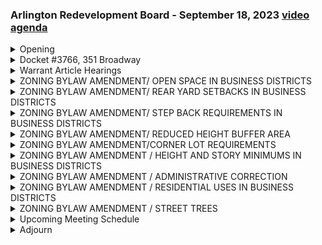 ### Arlington Redevelopment Board - September 18, 2023  [video](https://www.youtube.com/watch?v=-bu_CAOtLso) [agenda](https://arlington.novusagenda.com/agendapublic/MeetingView.aspx?MeetingID=1927&MinutesMeetingID=-1&doctype=Agenda)

<details><summary>Opening</summary> 
<details><summary>	 Rachel Zsembery - 157</summary>

> Good evening. Welcome to the Town of Redevelopment Board meeting. I'd like to call this meeting to order. This is the September 18th, 2023 meeting. My name is Rachel Zemberi. I am the Chair of the Redevelopment Board. If I could have the other members of the Board please introduce themselves. Steve Rubbelock. Eugene Benson. Ken Lowe. And we also have the Director of Planning and Community Development, Claire Ricker, with us this evening. I will try and project. I know that we don't have mics that pick up our voice, so I would encourage anyone who is having difficulty hearing to please move to the front of the room. We do have some HVAC that's a little bit loud in this room today. Is your microphone even on? It is on to pick up for the ACMI, but it is not a microphone that projects in this room. We don't have that capability in this room.
</details></details>
<details><summary>Docket #3766, 351 Broadway</summary> 
<details><summary>	 Rachel Zsembery - 223</summary>

> So at this time we'd like to move to the public hearing for docket number 3766351 Broadway. We are reopening this docket number. This was originally moved to this evening from when it was originally scheduled, and I believe that we have the applicant with us this evening. So I'd like to first provide the applicant with up to 10 minutes for an introductory presentation. Then I will turn it over to Claire Ricker, who will provide an overview on behalf of the Department of Planning and Community Development. Members of the Board will then have an opportunity to ask the applicant questions. We'll then move to public comment, where any member of the public who is interested in providing comment this evening will have an opportunity. And then we'll move back to the Board for deliberation and a decision as to whether or not we'll be able to take a vote this evening. So with that, I'd like to invite the applicant to please join us here in the front of the room, and we will – Claire, if you wouldn't mind turning your microphone around. Maybe Ken and I can share our mic. Great. Thank you so much, Sean. Great. So if you could please introduce yourself. I wasn't expecting to talk so – Just a brief overview would be great.
</details>
<details><summary>	 Sean - 245</summary>

> Thank you. I'm with a company called SRP Sun Corporation. I've owned it for 37 years. And Thai Moon is a lovely Thai restaurant that already has been around. They had a fire, and they moved, and COVID happened. I mean, they went out, and COVID happened, and they're back in the space that there was a pasta place. I think it was Twist. Okay. And owned by ACS Development, Patricia Cimboli. They currently have a temporary sign which looks very similar to this, but does not light. I believe the reason that we're here is because the lighting – I understand this type of lighting requires a special permit just in its nature of being channel letters. Is that what's happening? The owner tells me that it's not necessary, but I don't know. The external lighting? These are internally illuminated. Correct. Yes. They're halo-lit. And so it requires a special permit. Okay. So these letters, proposed channel letters, are what we call reverse-channel letters, meaning the letters are opaque. They're fabricated from aluminum. There's lights inside, and it's secondary lighting that's shining against the wall, creating halo. Great. Right. We propose to create that background, which is about 10 feet long by two feet high, that will attach to the existing structure, and that's it. No power. You will see – I mean, you won't see power. You won't see any hardware or fasteners, and it should be pretty seamless and attractive, I think.
</details>
<details><summary>	 Rachel Zsembery - 23</summary>

> Great. Thank you very much. So I'd like to turn it over to Claire Ricker for any comments on behalf of the department.
</details>
<details><summary>	 Claire Ricker - 78</summary>

> Sure. Thank you. So this is an application, obviously, for sign at Thai Moon. The height, they are seeking relief to exceed the maximum width for signage in this area, and they are – and this is an internally illuminated sign, so it's under the jurisdiction of the ARB. They may also need relief on the 60 percent rule related to storefront signage. The width. Excuse me, the width. That's correct, as well as on the awning. Thanks.
</details>
<details><summary>	 Rachel Zsembery - 29</summary>

> Great. Thank you very much. So at this point, I'd like to turn it over to members of the board for any questions or preliminary comments, starting with Ken.
</details>
<details><summary>	 Kin Lau - 138</summary>

> Sure. When I look at the streetscape there, there's plenty of signs that's already internally lit there, too. I think Cafe Nero and Brickstone Pizza and a few others on either side of them, so I don't see an issue with this being internally lit. And I think the design of this fits in quite well with the rest of the neighbors there. So as far as the awning and internally lit, I have no issues. I'm going to leave it up to the rest of the board to talk about the size. If it's a little smaller, I'm not opposed to that or opposed to just leaving it as is. I think I'm on the fence on that one there. Great. So I'll let the rest of the board see what they say. Great. Thank you, Ken.
</details>
<details><summary>	 Eugene Benson - 16</summary>

> Gene?  I don't quite understand how this is going to be lit. Can you explain?
</details>
<details><summary>	 Sean - 220</summary>

> Oh, sure. Actually, if you don't mind, can I ask you to switch pages?  Okay, if you go to the section, that's the one right there. So I'll stand up and show you. Perfect. Thank you. So this is an existing structure. This is a section of the existing structure. These are rails that are there now. Actually, if you want to go back to the picture above. Actually, the next one, the other direction. Sorry. You can see right here at the glasses place. You were there. Can you see those rails? Right. So those are there now behind this side. So we can go back to the section. Sorry. So these are the rails, right? And we're going to fabricate this as a backer, right? That's the background for the sign. It will be one color. And then this here is a section of a letter. The letter is all aluminum, fabricated, right?  Opaque. But the back of it is clear. Inside the letter is LED lights. The lights shine. And as you can see, the letters are spaced off the sign by an inch or an inch and a quarter, inch and a half spacers. And effectively pushing the light against the backer, which makes a halo effect. You've seen it, I'm sure. They're everywhere.
</details>
<details><summary>	 Eugene Benson - 19</summary>

> So if this were there and I were to walk up to it, could I actually see the light?
</details>
<details><summary>	 Sean - 26</summary>

> Oh, no. Lights are inside the letters. You can't see the light source. Nope. Secondary lighting. So just bouncing off the back door. That's right. 100%.
</details>
<details><summary>	 Rachel Zsembery - 12</summary>

> Okay. That's the only question I have. Great. Thank you, Gene. Steve?
</details>
<details><summary>	 Stephen Revilak - 86</summary>

> I just have one question regarding these, and this is really regarding the relief for the width. The third, for the standard, the wall placement standard for a wall sign. Each side has to have 12 inches or 20%, whichever is less. So this is a 13 foot wide storefront. So the maximum allowed width, as I read it, would be 11 feet. They're proposing 11 feet, seven inches. So it looks like we're seven inches too over. 132 inches versus 139. I believe that's correct.
</details>
<details><summary>	 Sean - 27</summary>

> Okay. I don't think it's 139. Can you go to the dimensions? I thought it was 120. Am I reading something wrong? Oh, 139. Just the letters.
</details>
<details><summary>	 Stephen Revilak - 88</summary>

> That's the only thing I wanted to clarify. I mean, I think I would say that the other signs on the block are consistent with it. They're all basically the same size as the storefront, and that what you're talking about, the six inches on either side of the foot are 12 inches on either side. I don't think anyone's doing that very much. But they all may be existing on conforming, but again, the plan of the board is to bring things into compliance when we do.
</details>
<details><summary>	 Rachel Zsembery - 53</summary>

> Okay. Steve, did you have any other questions?  Nothing further. Okay. The question that I have is regarding the, if you go to the, Claire, if you scroll down to the photo, the existing photo there, right there, there are gooseneck lights above the sign currently. You're planning on taking those out?
</details>
<details><summary>	 Claire Ricker - 30</summary>

> I think the owner is planning on taking those out. It would not be in my scope if their electrician would do it, but I think the answer is yes.
</details>
<details><summary>	 Rachel Zsembery - 172</summary>

> Okay. I think that would be part of our, at least for me, part of the contingent approval is to not have two sources of light, but to remove the conduit, patch and repair, and et cetera. Okay. That was my question. Please. Oh, that was your question? Sorry. That's great. Great. Any other questions for the applicant before we move to public comment? All right. At this time, any member of the public who has any comment, would like to make any comment on this application, please raise your hand. Great. So we will start with this gentleman right here. I will let everyone know that you will have up to three minutes to address the board. Please introduce yourself by your first, last name and address. So if you wouldn't mind, just, yes, moving to the chair right behind that. And we will ask anyone who's addressing the board this evening to join us in this chair right up here so that the microphone can pick you up. Thank you.
</details>
<details><summary>	 Michael Ruderman - 194</summary>

> Good evening, members of the board. I'm Michael Ruderman. I live at 9 Alton Street, which is right around the corner from this location. We're probably the nearest or the second nearest residential of Butters. I like the design. I like the fact that it's going to be internally lit. I don't see that there's any possibility of a broad light spillage over the plaza. Nothing that's going to leak back around the corner. So I'm in favor of it. I was going to ask the same point that I believe the chair brought up about cleaning up the cornice by removing the non-functioning light heads there and restoring a clean and finished look above it. We're very happy that Time Moon has found a new location and will take over the space of the late lamented twirl. It's great to see the storefront going to use. I just had one question. I was wondering if anything else in the original special permit is available for questioning. I had a question about traffic patterns in and out. Is that any part of the hearing tonight? It's been something in the neighborhood on our minds.
</details>
<details><summary>	 Rachel Zsembery - 32</summary>

> As of now, the board is only taking up the issue of the sign as part of this hearing right now. Thank you. That's all. Thank you. Yes. Thank you, Madam Chairwoman.
</details>
<details><summary>	 Carl Wagner - 174</summary>

> My name is Carl Wagner. I live on Edge Hill Road. I'm a town meeting member from Precinct 15. I think this is great to see Time Moon coming back. I'm only sorry. I don't know if ACMI can pan around to the paltry showing of people on this particularly wet night who are here who could offer their support. I really have to say the ARB deserves to give Arlington hybrid meetings. There is another issue coming tonight. If you have any comment on this particular application, you are more than welcome. I'm glad to see the word tie and moon with the nice crescent moon there. I think Arlington deserves to be able to comment to you and see what you're doing on this wonderful proposal and on the future things that you're going to address this evening. Many other ARB type boards have already gone to hybrid. I'm out of scope. Thank you very much. I hope people will insist that this ARB go to hybrid meetings. Thank you very much.
</details>
<details><summary>	 Rachel Zsembery - 38</summary>

> Are there any other comments this evening? Thank you very much. So at that point, we'll close public comment on this hearing and we'll bring it back to the board for discussion and I will start with Gene.
</details>
<details><summary>	 Eugene Benson - 109</summary>

> I'm in favor of this. I think it meets the criteria to allow us to do a larger sign because of the architecture of the building and the location of the building relative to the street. I think if the sign was smaller, the letters would disappear. So I'm in favor of that. I think it meets the standard. The standard for the light, which is why I asked the question, is you're allowed to have internally illuminated signs unless there's a directly exposed light source and there's none here. So I'm in favor of this. I agree with the chair about removing the goose neck lamps above it.
</details>
<details><summary>	 Stephen Revilak - 300</summary>

> Great. Thank you. Steve? I am also in favor of this. I mean, in terms of the relief sought, it's a small number of inches. There is also a little bit of relief for the width of the awning sign, but they're taking up half the area that they could. So I think that's a fair trade. So I actually do want to clarify for the board what the relief sought is because it's bigger, I think, than we discussed. So what they're seeking for the sign width for the awning, they are allowed on the awning for that to be 60 percent of the width of the awning as the maximum length of the sign. And the same, so the 12 inches or, sorry, let me just go back down to the other section here. With regard to the building sign itself, the 12 inches or 20 percent is actually the vertical dimension. There is the same on the side, but it also indicates that the max is 60 inches or 60 percent of the building width. Again, the way that this is written, I think that the 12 inches we could get to, and we could find that that is appropriate. You see that one, Gene, that sign? Yes. Excellent. Yep. So it's actually a little bit more for the awning that they're looking for in terms of relief than on the sign itself. If we take the 12 inches, it's, I think, just a few inches over as it's shown right now, the building sign. With the awning, they're allowed, my point was that they're allowed one square foot of sign per linear foot of awning, so 13 square feet-ish. And this one, it looks like it's not quite five square feet. So it's a lot less.
</details>
<details><summary>	 Kin Lau - 58</summary>

> Ken? I'm fine with it. I'm willing to make a motion. Okay. So we would, let me craft a motion here. Is there a motion to approve docket number 3766 for 351 Broadway with the caveat that the applicant remove the exterior, existing exterior lights and associated conduit, and patch and repair the facade after those are removed?
</details>
<details><summary>	 Rachel Zsembery - 76</summary>

> So motion as amended. Is there a second? I second that. And we should just make a finding that the sign, that we're doing this under section C1, for a special sign permit. Great. Thank you. Seeing a second, we will take a roll call vote starting with Steve. Yes. Gene. Yes. Ken. Yes. And I'm a yes as well. Congratulations. Looking forward to seeing time and return to Burlington. Thank you. Thank you. All right.
</details></details>
<details><summary>Warrant Article Hearings</summary> 
<details><summary>	 Rachel Zsembery - 476</summary>

> So at this time, I'd like to move to our second agenda item, which is the public hearing for the Warren articles for fall 2023 special town meeting. Before we begin, I will run through the procedures for this evening. So this is the second of three nights of hearing for a total of 10 Warren articles. Consistent with the past, the ARB will be hearing from the public wishing to speak on these articles as scheduled and only on the articles that are scheduled this evening. So those are the nine that are currently on the agenda. The board will pose any questions to the applicants, but we'll reserve deliberation and voting on recommended action on each article until the last night of hearings, which is October 2nd. As I mentioned before, the subject matter of the hearing is as posted in the agenda. We will be hearing comment on the nine articles listed tonight. We will not take comment on articles that are not posted on this evening's agenda. Anyone wishing to address the redevelopment board on the subject matter of the agenda shall signify that you wish to speak by raising your hand when I announce public comment period is open for each of those articles. After being recognized to speak, you will preface your comments by giving your first last name and your Arlington street address. Anyone addressing the board shall limit your comments or your remarks to two minutes. We will most likely, excuse me, this evening, we most likely will be able to get to all of the speakers. But again, I will keep close track of the time. We will close public comments after each one of the articles has been completed. We welcome anyone who has additional items that they would like to share with the board to please submit comments in writing. We will accept comments, obviously through town meeting, and they are particularly useful as we approach our October 2nd deliberation and voting date. Uh, attendees of public comment shall not applaud or otherwise express approval or disapproval of any statements made. or any action taking place during the hearing this evening. Shall also refrain from interrupting speakers and everyone should conduct themselves in a civil and courteous manner. If an individual repeatedly fails to adhere to this requirement, they will be asked to remove themselves from the public hearing. Speakers should address all questions through myself as the chair. They should not attempt to engage in debate or dialogue with members or other hearing participants. As typical, I will take questions from applicants and save them all until the end of the hearing. And then I will address them at the end. If we determine that there is a clarification required, we'll call on the appropriate person to provide a clarification during the public hearing.
</details></details>
<details><summary>ZONING BYLAW AMENDMENT/ OPEN SPACE IN BUSINESS DISTRICTS</summary> 
<details><summary>	 Rachel Zsembery - 93</summary>

> At this time, let's go ahead and move into our second agenda item now, which is the warrant articles for fall 2023 special town meeting. So we will start with article B. And what I'd like to do this evening is have Gene present each of the articles. He was kind enough to draft together with Claire, the draft main motion language for each of these articles. So I will turn it over to Gene to introduce article B, which is a zoning bylaw amendment related to open space in the business districts.
</details>
<details><summary>	 Eugene Benson - 597</summary>

> Yeah, thank you. And thank you to both Claire and Rachel for working with me on these. And none of these are ones where we've actually ever approved the main motions before. So this is in some way, this is the first time we're going to be discussing them. This first one, the open space in the business districts, I did not draft. It was drafted by Kelly Weinemann in anticipation of our bringing this to town meeting in the spring. But then as you know, we didn't bring it to town meeting in the spring. I did change it in a couple of minor ways, one of which was an error that I'll tell you about. But what this proposes to do in capsule form is right now, one can have landscaped open space on a balcony or a roof, as long as it's not more than 10 feet above the level of the lowest store used for dwelling purposes. When we had a conversation in the spring, we decided it didn't make any sense at all to determine where on the building the open space, the landscape space could be. In fact, some of you may have seen photos from around the world that have little green pockets all up and down the sides of buildings and how nice they look and how they add to the green space on the streetscape. So this would allow the opportunity to do that with the open green space. Some of the other changes which we had not discussed and I just put them in because Kelly had put them in were to get rid of the requirement that open space is deemed usable only if at least 75% of the area has a grade of at least 8%, which we'll need to discuss. Now, I accidentally on the next page deleted section 5.3.22C. That section should not be deleted, it's the bottom of the page. Instead, what it should say is for the purposes of this bylaw, the district dimensional requirements for usable open space and landscape open space in all districts except the business district are calculated based on gross floor area. For the business district, C5.5.2B. I'll send that to you, Claire, afterward if you don't have it. And the only other change for that is you'll notice at the end of 5.5.2B, at the bottom of the chart, it says in the business districts, the district's dimensional requirements for landscaped open space and usable open space are calculated based on the lot area, which is what we had talked about many times. The only other difference between what is here and, well, actually there's no other difference between what's here and what Kelly had put into the draft bylaw, so that's what it is. So basically, if we did this, we would allow and encourage in some ways green space up and down the building sides and balconies, on roofs. We would delete the requirement for usable open space for some parts of the business district because for mixed use in the business district. And we had decided to do that because usable open space doesn't have to be green space at all. And very often it could be pavement, asphalt, whatever the building owner wanted it to be. And it didn't make any sense that buildings were constrained that way. And that's why when we discussed this, maybe a year ago, we determined that for mixed use and other permanent uses, usable open space was really not a necessary concept. So that's that.
</details>
<details><summary>	 Rachel Zsembery - 20</summary>

> Great, thank you, Gene. We'll start with Ken for any questions or comments. I have none. Great, thank you. Steve?
</details>
<details><summary>	 Stephen Revilak - 41</summary>

> Thank you for the clarification that the percentage of lot area is only in the B districts and not the R districts. That was the one concern I have, but it is no longer a concern. That is all, Madam Chair.
</details>
<details><summary>	 Rachel Zsembery - 133</summary>

> Great, thank you. And I appreciate that we also made that clarification to confirm that we are prioritizing landscaped open space in the non-residential uses in the business district. Any other comments before we open this particular article up for public comment? All right, seeing none, if there are any members of the public who wish to provide comment, please raise your hands. Please. And I will ask again, if, Claire, if we could just move that chair a little bit closer, we will. Thank you so much. Appreciate it. We will ask that anyone who's speaking with us, please come to the chair here so we can pick you up on the microphone. Reminder again, please introduce yourself by first, last name, and address, and you will have up to two minutes.
</details>
<details><summary>	  - 166</summary>

> Hi, I'm Laurel Kane. My address is 79 Westmoreland Ave. And I have to say, I'm not super well-versed in this stuff. So, and I've never been to one of these. But in just looking at it and hearing what you said, I have to say the layperson, which is who I am, would understand open space to be not a balcony or a roof. And so I just am wondering, what is the root of this? And it feels, again, at a distance, to be a way of allowing businesses to reduce what I would consider to be open space by implementing, say, a roof garden or a balcony garden. And those are lovely things. But I would hate to see those implemented at the expense of what I would view as actual open space on the ground that one could consider sort of visual or appreciable open space. That's all. Thank you very much. I appreciate it. Any others? Please. Thank you, Madam Chair.
</details>
<details><summary>	 Rachel Zsembery - 139</summary>

> I'm Carl Wagner from- I'm sorry, what was the? I can't hear anything. Okay, I apologize. We don't have microphones that project. Let me just restart your time, Carl. Just give me one second. So I will just ask anyone who's speaking, and again, that's not going to project. So if you could please put the microphone on the counter. Can ACMI hear me if the microphone is too low? Yes, he absolutely can. If it's pointed at your mouth, it picks you up. Okay. Please leave the microphone. All right, Carl, I'll go this way. He can't be picked up. So again, I would just ask everyone to project. And again, there are seats that are closer, so please feel free to move closer to the front. We're going to do our best to project. Please, go ahead.
</details>
<details><summary>	 Carl Wagner - 362</summary>

> Thank you, Madam Chair. I must admit, as I begin my comments, the opinion of a lot of people is that all of this is suppressing public comment. I'm very unhappy to hear that. But thank you for letting me speak. I'd like to point out that Article B is one of the 2019 density articles. The 2019 density articles, despite six months of public input and lots of public meetings by the director of planning at the time, were determined by town meeting and the people of Arlington to be inappropriate for Arlington and not properly prepared. Particularly, town meetings said that articles like this, which remove open space in the business districts, will be ridiculous. The idea of balconies and roofs being open space, which is what this does. And the town meeting said to the ARB, we will not support this. And Andrew Bunnell, the chair of the ARB, made a famous speech, which is available at video2019.arfur.org. You can still see it on YouTube, where he said, we apologize. The ARB will not bring messages like this or articles like this to the town meeting or to the people unless we have your buy-in and you're adequately aware of this. And I would ask you, Madam Chair, how many public meetings for articles B through J have you had? The answer is zero. This is being rushed through on a rainy night with a few people hearing it. Whereas in 2019, when we said no to you because it wasn't properly prepared, there were three to six months of meetings. This is absolutely ridiculous. People should not be saying open spaces, balconies and roofs when we have a climate crisis and we need to save our permeable spaces, our open spaces for renters and for residents. And this business districts would affect many, many uses beyond business, such as the mixed use. This is absolutely wrong. B through J deserve to be publicly heard by the people and the town meeting. I ask you to reject it and send it back until you've had the director of planning offering to the people of Arlington and the town meeting.
</details>
<details><summary>	 Rachel Zsembery - 22</summary>

> Your time is up, thank you. Adequate hearing, thank you. Is there anyone else who wishes to speak this evening? Please, come.
</details>
<details><summary>	 Elizabeth Carr-Jones - 149</summary>

> Thank you. I'm Elizabeth Carr-Jones. I live at 1 Lehigh Street here in Arlington. I have some concerns about this. This is a lot I probably don't understand, but one, I would have the question, does this elimination of the open space requirement for certain properties in the business districts, does it mean that that space would be built upon? In other words, not used for something that might actually be of more use to the community, like places where people can gather in cafes or outdoor seating, that sort of thing. I understand there's not a requirement for this open space to be green, but if it's going to be built, it seems to me that's to the detriment of the town in terms of the overall open space that we have available as a community. So, okay, thank you very much. Any other speakers this evening? Please.
</details>
<details><summary>	 Chris Loretti - 282</summary>

> Thank you, Madam Chair. Chris Floretti, 56 Adams Street. I had understood this to be a public hearing with a time certain of eight o'clock, so I missed Mr. Benson's comments. I'm making my comments based on the revised version of the articles as they were posted this morning. First, I would suggest that the changes to the definition go beyond the scope of the article in that they also apply to non-business districts. This article is supposed to be focused specifically on business districts, but when you change the definition, those definitions also apply to residential districts. What that will allow, and I object to this, both for residential districts and multi-story districts, is usable open space on the roof of multi-story buildings, usable open space on lot areas that are very steep. I can see people in residential districts trying to claim that their roofs are now usable open space simply because they have access to them. I don't think there's any reason why apartment buildings or condos should be exempt from the usable open space requirements merely because they're built in a B district rather than our district. That's what you've come up with, with this type of change that you're proposing. Finally, I would say that by making the changes as they appeared this morning, you provided an explanation that usable open space for business districts is based on the lot area. Now there's no explanation at all of what it's based on for residential areas. You missed that. You're correct. Well, I think that covers it for me, but I think this one really is not ready for prime time. I hope you'll reject it. Thank you.
</details>
<details><summary>	 Joanne Cullinane - 81</summary>

> Any other comments this evening? Please. Hi, my name is Joanne Cullinane, 69 Newland Road. I just want to say, echo the sentiments of the previous speakers that this seems like a reduction, yet another blow to like a reduction of green space for the town as a whole, and I guess I'll keep it brief. It seems like we're trying to pave over everything in town, every square inch, and it just seems wrongheaded, and I oppose it. Thank you.
</details>
<details><summary>	 Ratnakar Valanki - 154</summary>

> Any other speakers? Please. My name is Ratnakar Valanki. I live at 21 Adams Street. I am in support. I speak in support of this article. I just want to remind or just make it clear to everyone that we need to move along with times, and this is how an LED or a site, the authorities, bodies that certify projects, so they consider this open space, roof, and let's forget about all those certifying bodies. Let's come back to basics. What is an open space?  As long as it's open to public, it's a space. It's an open space. We live in a three-dimensional world. We forget that height is also dimension. We have farmed on rice terraces vertically. If we can do that, why can't we consider roof terraces, and let's use the third dimension of this planet as well and consider that open space. Thank you. Any other speakers? Please.
</details>
<details><summary>	 Matt Miller - 178</summary>

> Matt Miller, 42 Columbia Road, Arlington. I understand what you're saying about three-dimensional space, but a rooftop is not accessible by everyone. I think that accessible green space is what I can access, and if everything is on the roof, then how much green space is there for the public? I question that that is appropriate use of the land, and I wonder if maybe that should be open for discussion from the people in the town. I also think that I moved to Arlington. No, I know I moved to Arlington because this is not Somerville. There is not sidewalks everywhere. There's a reason. There's also better schools. If we have a lot of people moving into this city, what are we going to do about the schools? What are we going to do about the high school? I think that if we were planning ahead with a bigger high school, I think that if we overfill it already, I don't think that's appropriate use of the town resources. That's all I have. Thank you. Thank you.
</details>
<details><summary>	 Kristen Anderson - 162</summary>

> Any other speakers? Please. Kristen Anderson, 12 Up on Road West. And I just want to ask the board to be cognizant of the fact that since the pandemic happened, people have been congregating outdoors more, especially it's wonderful when we can eat outdoors and avoid transmission of illness. And it would be great if we had more outdoor seating for people to eat out front restaurants. That's all that I would ask because I do that all the time. I ate outdoors, for instance, most recently outside Trist, and it's not as pleasant to sit in the street as it would be on a nice terrace, especially if you could be under a tree. And this is why my favorite place to go is Kickstand Cafe because they have that awesome outdoor terrace that you can be underneath the trees. So I would ask the board to find ways to encourage more outdoor seating for outdoor cafes and restaurants. Thank you.
</details>
<details><summary>	 Rachel Zsembery - 53</summary>

> Thank you. Any other comments? All right. So at this time for Article B, I will turn discussion back to the board. Again, we'll save deliberation for October 2nd. I think that there were a few clarifications that were warranted, and Gene, I'm not sure if you wanted to tackle some of these.
</details>
<details><summary>	 Eugene Benson and Rachel Zsembery - 373</summary>

> There were questions around, let's see, whether or not — I think one item to note is that for usable open space, usable open space does not necessarily — if that remains, that does not necessarily mean that it is open to the public. There's no requirement that easements are provided. I forgot to stop the timer. There are no requirements that easements are provided by the owner. It could be for the use of those who are either working or living within that building at all. So I just want to make that clear that it does not necessarily mean that it is open to the public. Any other clarifications? I think two other clarifications. The bylaw now allows landscape open space to be on a balcony or a roof. It just limits the height. What this would do is get rid of that height so you could have the whole building with green space if you wanted to. So some of that is currently in the bylaw right now. Yes, and there's no public right for use of the land, whether it's landscaped or usable open space. It's the property of the owner of the building who can decide whether the public is allowed on and if so, under what circumstances. Yeah, I think those are the comments. I'll just, do you want to discuss any of the substance tonight? Yep, let's go ahead. I guess a couple of things. I don't know where this, where the at least 75% of the area has a grade of less than 8%, how that got in Kelly's draft, but I left it in so we could discuss whether we wanted to keep the deletion or whether we're comfortable keeping in the 8%. So I think that would be a good topic for discussion. I do have an opinion on that. Please. Overall, I think that striking that would probably remove a lot of non-conformities, just given the number of homes on hills, but given the scope of the article, given that we're really trying to, I think the article is focusing on how open space is regulated in business districts. I would, for now, I'd actually like to un-strike that part. Thank you.
</details>
<details><summary>	 Various ? - 398</summary>

> You know, one of the things that we can think about doing based upon Mr. Loretty's comment is slightly revise the two changes in the definitions so that they only apply to the business districts to make it more consistent with the scope of the article. And if we did that, would you still want to keep the 8% or would you? I think I'd still be in, I'd have to read it, but I'm sort of inclined to want to keep that part, to un-strike. Anything else, Steve? Nope. Ken. Sorry, what do you want to strike, Steve? Un-strike. What do you want to un-strike?  So there's the current draft strikes the words at least 75% of the area has a grade of less than 8%. I'm proposing that we remove that strike out. I'm fine with that. So if I had a hill, if this project is against a hill, let's say along Pauberville Road, you know, where that's very steep, I'm not saying that's the point, because that's a housing area, okay? Then the slope behind it is greater than 8%. So I can't count that as open space. So that is what we have today, and you're right. It's usable open space, but you could count it as landscaped. Yeah, but we're talking about just usable open space. Okay, so in areas where you're limited that way, let's say you had a nice terraced switchback walking path with little sitting areas or whatever, that can't be used as open space now, because you're limited to just that area. So I think you're limiting the business growth in those areas for this happening. I think we should leave it striked for that reason. And I just think for opportunity, that's all, for that. The only thing that I'll add is usable, this is in the definition. We would have to be specific that it is just struck for the business. So again, if we're removing usable open space in the business, then you're striking it for the residential, which I think is Steve's case to leave it in. Yeah, but the dimensional tables are also a part of this. Yes. And basically, since 5.3.1 is getting stricken, so in the B districts, you just have a landscape open space requirement. So it's sort of moot for the business districts because it doesn't apply there.
</details>
<details><summary>	 Rachel Zsembery - 80</summary>

> Understood, but it's still something that again, if the definition applies both to business and residential, so to keep it specific to the business, we would need to keep this in. Right, we could not strike it. Right, so to your point, I think we would unstrike it. Right, right, and we would have to come back next year if we want to do that. Correct, correct. Ken, did you have any other? No. Comments? Gene, anything else, Steve? Nope.
</details></details>
<details><summary>ZONING BYLAW AMENDMENT/ REAR YARD SETBACKS IN BUSINESS DISTRICTS</summary> 
<details><summary>	 Rachel Zsembery - 37</summary>

> Okay, so at that point, we will move on to Article C. Article C is a zoning bylaw amendment related to rear yard setbacks in the business district, and I will again turn it over to Gene.
</details>
<details><summary>	 Eugene Benson - 256</summary>

> So again, this was the first draft was done by Kelly. I did make a couple changes of it. Now Kelly had three suggestions for us. If you look at the note on the second page, one suggestion is the variable rear yard setback, which is the one I put in. A second suggestion she had was no setback at all, and the third suggestion she had was a standard length setback regardless of the size of the building or anything like that. I chose the variable one because I thought it was the most interesting of the three for us to discuss. The other thing that I did is that Kelly, when she did this, only had it for mixed use and permitted use and other permitted use, and it sort of seemed to me if we were doing for that, we might as well do it for apartments also so it's consistent for buildings of a consistent size. So that's what we've done here. So we're not getting rid of the rear yard setbacks, but if we adopt this, we are making them variable depending on what's in back of the building. If it's just an alleyway, it's one thing. If it's a tall building and it abuts a residential, it's a bigger setback. If it's an even taller building, it's a bigger setback. So it's in some ways similar to what it was before, except now it's more responsive to what's in back and what's the size of the building. So that's it.
</details>
<details><summary>	 Stephen Revilak - 40</summary>

> Great, thank you. Steve. I think Mr. Benson made the right choice in choosing variable one. I do like it precisely for the reason it is sensitive to what's there. I think it takes context into account well. Thank you.
</details>
<details><summary>	 Kin Lau - 7</summary>

> Thank you. Ken. I'm okay with it.
</details>
<details><summary>	 Rachel Zsembery and ? - 127</summary>

> Okay. So at this point, any other comments before we open public comment? All right, so at this point, any member of the public who wishes to speak on this article, please raise your hand. Please. Can I ask that this be brought up on the screen so that we can see what Gene was talking about? Sure, absolutely. No worry. I wanted to ask earlier about it. No problem. Here we go. Really the one to look at is the note at the bottom of the chart, I think, Claire. There you go, that's it. The one that's underlined. Great. Did you have any comment or do you want me to come back to you? I don't necessarily have any comment. Thank you. Anyone else? Please.
</details>
<details><summary>	 Carl Wagner - 157</summary>

> Thank you, Madam Chair. I'm Carl Wagner, Edge Hill Road. I am concerned that like Article B, Article C is being presented with zero public chance for comment and changes such as was done in 2019. This is one of the items that was in the 2019 density articles that the ARB was forced by the town meeting to pull their support for because town meeting felt that it was not properly presented and the town meeting and the town of Arlington did not have proper input. I don't fully understand the changes, but it looks like it's a drastic limitation in the commercial districts, which can include mixed use now. So that means residential also. And I would ask the ARB to reject this and push it to a spring town meeting after the director of planning instituting proper public input meetings and open forums. Thank you very much. Are there any other comments?  Please.
</details>
<details><summary>	 Aram Holman - 93</summary>

> Thank you. Aram Holman, 12 Whittemore Street. I would echo what Mr. Wagner says. There's a process issue. There has not really been an opportunity for public comment. This is very last minute. That's very antithetical to the spirit of consideration and debate that is typical of Arlington. In addition, this is the kind of discretion that the ARB is trying to give itself, which frankly has rendered it unaccountable and has given people the impression that it's highly arbitrary. I don't think the ARB should have that kind of discretion. Thank you.
</details>
<details><summary>	 Chris Loretti - 299</summary>

> Thank you. Any other comments? Please. Thank you, Chris Laredi and 56 Adams Street. Some people say that town officials wanna turn Arlington into Somerville. And I was amused in looking at this particular article that when the planning department reviewed the regulations for various other towns, they picked the one that was basically the least restrictive, and that was Somerville. So basically, Somerville's regulation. So basically what is being proposed here is to adopt the Somerville zoning regulations for the rear yard setbacks for business uses. I have a number of problems with these. One, what it means, for example, for mixed-use development, is that you'd have a zero setback for a thing like the bike path, because the bike path is next to a right-of-way. If the right-of-way happens to be a street, then what you've got is a front yard, another front yard, and the rear yard shouldn't even apply. It should be the front yard setbacks that apply. There's also some problems with the way the thing is worded. It talks about having a 30-foot setback if you're above a certain number of stories. And I'm wondering, is that another step-back requirement, or just what does that mean? Is it the entire building that has to be back 30 feet or not? I would also add that rather than being based on the zoning district of the abutting law, it should be based on the use. Because Arlington allows residential uses in business districts, it's more appropriate that it's how the lot adjoining the backyard is being used rather than what the district happens to be. So this one, I think as others preceding me have said, really needs a lot of work, and I would suggest holding off on it for now. Thank you.
</details>
<details><summary>	 Elizabeth Carr-Jones - 156</summary>

> Thank you. Any other comments? Please. Elizabeth Carr-Jones, 1 Lehigh Street. And if I could just ask you to project as much as you can. Okay. Thank you. Yeah, I don't speak that loud. I understand. So I'll do my best. Thank you, that's all I can ask. Okay, thanks. So it looked to me, I haven't looked at this thoroughly, but it looked to me that the only properties that would be protected with this rear setback after this change would be single family homes. Is that correct? Because it looks like everything else is crossed off. We'll clarify. If you have any other comments, yeah, when we get to the end, we'll absolutely clarify that. Yeah, because it needs to be clear that our two districts, which are very often abutting business districts, as you know, would be well protected from building up right next to it. So that was my concern. Thank you.
</details>
<details><summary>	 Rachel Zsembery - 32</summary>

> Thank you. Any other comments? Okay. Seeing none, we will return to the board for any discussion on Article C. And I'll start with Gene for the clarification that was just requested.
</details>
<details><summary>	 Eugene Benson - 97</summary>

> Yeah, let me just give a couple of clarifications. So Elizabeth, this applies to certain buildings in the business district. So if this building in back abuts a residential district, any residential district, they have to meet the setback requirements, any of them. To a comment that this is discretionary, this basically takes away discretion. Well, there's no discretion here anyhow. It just changes what the setback requirements are to better reflect the size of the building and what's behind the building. So we're attempting to put it in a better context than the context is now.
</details>
<details><summary>	 Stephen Revilak - 31</summary>

> Great. Thank you, Gene. Steve, any additional commentary or thoughts on this article? I don't believe this was ever proposed in 2019. Yeah, I don't think so. That's all I have.
</details>
<details><summary>	 Rachel Zsembery and Kin Lau - 167</summary>

> Thank you. And this, just for clarification, all of these were originally discussed at several redevelopment board hearings in the winter leading up to ending up on the original Springtown meeting agenda, which were then requested to be moved to the fall because of the numerous articles that were already on the Springtown meeting that were not redevelopment board articles, for clarification. Ken, any questions or thoughts on this particular article? No, I just want to echo the fact that what you just said. I think all these articles, not all, most of these articles, correct Steve, were had the proper hearings and so forth by the planning department for a presentation for the Springtown meeting, but we were asked to not present these and pull these out. It was postponed until the fall. That's what we're doing right now. So that all the zoning articles could be heard together with MBT communities. Okay, any other comments from the board before we move to the next article?
</details></details>
<details><summary>ZONING BYLAW AMENDMENT/ STEP BACK REQUIREMENTS IN BUSINESS DISTRICTS</summary> 
<details><summary>	 Rachel Zsembery - 26</summary>

> Okay, let's move to article D, which is the zoning bylaw amendment related to step-back requirements in the business districts. I'll turn it over to Gene.
</details>
<details><summary>	 Eugene Benson - 347</summary>

> Okay, so this, I hope, captures what we have talked about more than once at public meetings, which is, number one, the step-back would be along the principal facade of the building and not numerous- Did you get the doctorate? And not numerous sides of the building. Second, and we didn't reach agreement on this, so it's in here so that we can discuss it. Should the step-back be on the fifth floor or the fourth floor? Right now, it's on the fourth floor. This proposes to put up on the fifth floor. That's for discussion. I clarified for a building with street frontage on Mass Ave or Broadway, the principal facade and principal property line are presumed to be facing Mass Ave or Broadway. Unless we determine otherwise, that gets rid of the, you know, it's on two corners, which is the principal facade. And we say the other thing where we have disagreed with each other on how to interpret the bylaw in the past. It now says that it must be measured from the principal property line. It may be on the fifth floor or a combination of various story setbacks, so the fifth story is set back the required amount. So that means they could pull the entire building back seven and a half feet if they wanted to. They could pull the second floor back three feet and another floor back four feet. So when you get to the floor with the step-back, you've reached the seven and a half feet. The only other thing I did is the step-back requirements were located exactly the same almost in two parts of the zoning bylaw. So I deleted the second one, which was 5.3.21c because it was the same thing that was in 5.3.17, and then we just re-lobbed, re-lettered what had been D and E to C and D. So I think the discussion for us really to have is it on the fifth floor or fourth floor, and are we comfortable with allowing the step-backs to build up toward that floor?
</details>
<details><summary>	 Rachel Zsembery - 8</summary>

> Great, thank you, Gene. We'll start with Ken.
</details>
<details><summary>	 Kin Lau - 171</summary>

> I was always on board to measure the step- setback from the property line, as many discussions, and I was also on the line that the fifth floor setback should be seven and a half feet, irregardless of what's happening on the lower floors. It could be up along the property line, or it could be set back from the property line. It doesn't matter. It's the top floor, which is actually the floor that's casting shadow or casting whatever onto the street. That setback's seven and a half feet. So I'm not clear. Are you saying if the building is pulled back seven and a half feet, the fifth floor would have to pull back another seven and a half feet? No. Okay, so it would just be cumulative. Cumulative. Okay. Got it. Yes. Okay. And that's what you have it here. That's the way it is. Yes. I'm just saying I agree with everything's here. So fourth floor or fifth floor?  Fifth floor. You want the fifth floor.
</details>
<details><summary>	 Stephen Revilak - 142</summary>

> Steve? So there, I have two or three comments. One, the sentence, this requirement shall not apply to the buildings in the industrial district. We don't need that because the industrial district has the... Right, but I'm hesitant to... The industrial districts, yeah, it is a different set of rules, but there are no setback requirements in the industrial district. So I would ask that we consider restoring that sentence. In terms of where the setback is measured from, I would have actually preferred to say that it is an increase over the yard setback. But since in these cases the yard setback is zero, it's okay to say measuring from the property line because it's the same difference. In terms of fourth or fifth story, I'm on the fence at the moment. So I'm on the fence, that's all. Thank you.
</details>
<details><summary>	 Rachel Zsembery - 131</summary>

> I agree with Steve. I have no issue with our current requirements of the fourth floor. I think that it provides an opportunity for a more dynamic facade in terms of the height that we currently have permitted within our zoning bylaw and the FAR modifications that were made recently as well. So you would put it at the fourth? I would keep it at the fourth floor. Yeah, I would too, sure. So, I mean, that's something that we can continue to discuss this evening after public comment and then obviously again on the second. Any other initial comments before we open this up to public comment? No? Okay, great. If there are any members of the public who wish to speak on this article, please raise your hand. Please.
</details>
<details><summary>	 Aram Holman - 97</summary>

> Aram Holman, 12 Pittermore Street. I, again, do not think this is a good idea. I think the critical thing here, as I am reading the original and comparing it to what you're proposing, the original says that the setback shall be provided along all building elevations. You are now limiting the setback to only one side of the building. I think that's rather poor treatment of people on the side streets, limiting this only to Mass Ave or Broadway. I think that does people on the side streets a disservice. Thank you. Any other comments? Please.
</details>
<details><summary>	 Laurel Cain - 127</summary>

> Hi, my name is Laurel Cain, 79 Westmoreland Ave, and it's really just a comment to say that, again, as the layperson, this stuff is really hard to understand, and I respect that you have the hearing and are opening up for public comment, but for someone like me to even make an informed comment, I don't even really understand this, and I'm just, as a general comment, is there a mechanism by which the complex work that you do could be translated, say, by an illustration, a picture, or some layer that makes it more accessible for people to understand what it is that you're proposing, and that's, I guess, a general comment, not probably specific to this. Thank you. Thank you. Any other comments? Please.
</details>
<details><summary>	 Chris Loretti - 240</summary>

> Thank you. Chris Loretty, 56 Adams Street. I think it's important to remember, back when the stepbacks were sold to town meeting, and they were sold to town meeting as a way of ameliorating the higher building heights that were allowed under other zoning changes, and the expressed intent was to have those stepbacks on all street frontages, not just on one street, and also to start them at the fourth floor, and I think that's where they should remain. Most residents in town don't even want five-story buildings on Mass Ave and Broadway, and the master planning process showed that. I think it's arbitrary to define the principal facades on Broadway or Mass Ave. For a lot of these lots, particularly on Broadway, the longest street frontage is going to be on the side streets, and those side streets are typically less wide than Broadway or Mass Ave is. Those are the ones that really need the stepback, not the major thoroughfares, so I believe they should remain on both sides, and particularly if you're keeping them at just seven and a half feet from the property line, that's really minimal. A lot of buildings are not built right up to the property line, so it's not a significant ask to do that. So I think this should be left, this bylaw change should not be made at all, and I look forward to arguing that at town meeting.
</details>
<details><summary>	 Rachel Zsembery - 26</summary>

> Any other comments? Okay. So at this time, I'll turn it back to the board for any other clarifications or comments, and we'll start with Gene.
</details>
<details><summary>	 Eugene Benson - 117</summary>

> I think the only clarification, first, I understand that this is a difficult topic. I taught zoning law, planning law for about a decade, and I know the time it took the students who were graduate students to get up to speed on it, so I understand that. Pictures would help. Pictures would help. The only thing, other thing I'll say is we're not saying the principal, facade, and property line are Mass Ave or Broadway, we're saying they're presumed to be, but that can be changed. So if it's a little bit on Broadway and a lot on the side street, we can determine that that's a more appropriate place. So that's the only other clarification.
</details>
<details><summary>	 Rachel Zsembery - 70</summary>

> Great. Thank you. Kim? No. Steve?  So in terms of four versus five, I think we landed on four. Well, we gave it, sorry. Gene and I, I think, were comfortable with four. You were on the fence, and Kim is interested in us moving to five. So I think that's still up for discussion. Okay. I will join you on the four side. Okay. Any other discussion? No.
</details></details>
<details><summary>ZONING BYLAW AMENDMENT/ REDUCED HEIGHT BUFFER AREA</summary> 
<details><summary>	 Rachel Zsembery - 28</summary>

> Okay. Let's move to the next Article E, which is the Zoning By-law Amendment related to reduced height buffer area, and I'll turn this one over to Gene.
</details>
<details><summary>	 Eugene Benson - 129</summary>

> Okay. This is exactly what Kelly drafted a long time ago. I've said this to Rachel. If you look at the Warren article, it says 5.5.2. I looked all over 5.5.2, and I could find nothing to amend to put it in scope. So you see what this says. I'm not sure the lower height numbers make a lot of sense, but I just don't think this is in scope, and I don't think we should go along with it. Thank you, Gene. As Gene and I were looking with this one, I agreed with that as well. We can certainly talk about it, but I would be interested in us discussing this one a little bit further and perhaps coming back in the spring with a modified article.
</details>
<details><summary>	 Kin Lau - 92</summary>

> Kim? Did we talk about this before? We did. This was one of the articles that we had on for the spring. We talked about it before, but we didn't talk about the lower height numbers. Again, I think there's a mismatch between the Warren article and what we've done here. So you're saying your suggestion is to go ahead and strike this from this fall? To vote no action and to not move this one forward until we have more opportunity to explore this one further. I'd be okay with that.
</details>
<details><summary>	 Stephen Revilak - 189</summary>

> Steve? So this one is actually interesting. The height buffer areas, or the height buffer distances, were in the 1975 version of this by-law, where the planned unit development district allowed 200-foot buildings, and the R7 and B5 allowed 110 feet. Now, each of those zoning districts was down-zoned some later year in the 70s and 80s, but no one ever moved the height buffer. The last one, I've tried to chase down as much primary source documents like ARB minutes, town meeting transcripts, to see if it was ever discussed, and it was never discussed. So this just seems like an internal inconsistency that crept up over a couple of years of successive down-zonings. But in terms of just the geometry of the triangle, we've changed the height, but we haven't changed the base. And I think it's worth at least changing, in the spring perhaps, changing the base to get back to where it originally was. That's fair. I think that was the original intent. I think that, again, with the specific lower height that we're looking to achieve, that some additional study would be beneficial. Yeah.
</details>
<details><summary>	 Rachel Zsembery - 57</summary>

> Yeah. Okay. Any other comment? Well, it's not just a clarification. Not lower height we're seeking to achieve, but the lower height that prior town meetings adopted. Yes. I'm sorry. It was not clear. That's correct. That's correct. Okay. So at this point, I'll open this up for public comment. Any comment on this particular article? Please.
</details>
<details><summary>	 Carl Wagner - 282</summary>

> Thank you, Madam Chair. I'm Carl Wagner, Precinct 15 Town Meeting Member and Edge Hill Road resident. This is another of the articles that were before the town meeting in 2019 and which were given extensive chance for the public to hear about them, if not to change them, by the Planning Director in the 2018-2019 period. I don't know if people online can see or if the 13 members of the public that showed up here for this can see, but you're proposing, the Town of Arlington is proposing for the ARB to reduce the height buffers by three quarters. And people who live in single, two-family, or people who appreciate open space that back up against these buildings are going to have enormous buildings that are being proposed by other articles, the MBTA density overlay, much, much closer to them. And the big problem is, despite words to the contrary, I think it really is bogus, to say that any of this was given to the town prior to the spring town meeting. This has not been open to meetings like these 13 people here. We are seeing this for the first time, and I ask the ARB respectfully to vote no action on B, C, and this, D, as well as the rest of these items, and push them to a spring town meeting, and ask the Planning Director and the town, which works for the businesses and the residents of Arlington, to give presentations where people can give proper input. This is a rush job, and we don't deserve this. These volunteers do not deserve having to have an employee that works for me doing this. Thank you.
</details>
<details><summary>	 Aram Holman - 128</summary>

> Any other comments? Please. Thank you. Aram Holman, 12 Whittemore Street. I second what the previous speaker said, and I do not think the Redevelopment Board should have this kind of discretion. A previous speaker, two speakers ago, just said this is highly technical, difficult to understand, and some pictures would really help. I think that with the delay in doing this, you not only could allow the public debate, you could put together some visuals, some pictures, which explains what this is, so that people will get a handle on it. I think if this passes, it will add to the popular perception that the Redevelopment Board is a body that is simply responsive to developers, but not to the citizens who pay for it. Thank you.
</details>
<details><summary>	 Chris Loretti - 234</summary>

> Any other comments?  Please. Thank you. Chris Loretti, 56 Adams Street. Again, I think just to echo Mr. Benson's comments, the way the bylaw language change is put in is way outside the scope of the article, which deals with variable rear yard setbacks. I'm assuming that's why you don't want to go forward with this, and I would completely support that. But even thinking about this in the future for the spring, what's proposed completely eviscerates the height buffer. This reference to not being detrimental based upon criteria established in Section 3.3.3 and 3.3.4 is completely meaningless, because those sections have absolutely nothing to do with the height of the building or relevant criteria of things like solar access. If the Redevelopment Board wants to get rid of height buffer areas, they ought to just put that before a town meeting and be honest about it, rather than doing away with it the way it's done here. But you really don't need to do that, because you already have the power on a case-by-case basis just to waive the height buffer area if you can show, or if you can find rather, that the abutting properties are not adversely affected. And if you can't find that, if the ZBA can't find that, then I think you really need to ask yourselves why you would want to do away with it. Thank you.
</details>
<details><summary>	 Rachel Zsembery - 132</summary>

> Thank you. Any other comments? All right. All right. At this time, we will move back to discussion by the Board. I will start with Gene. Just for clarification for people who don't understand this, in a very few places in the Zoning By-law, buildings can be two different heights. What this says is if you have two different height options, you have to use the lower height option if you're within a certain number of feet, of some of the residential districts. Unless, in this case, the ARB finds it's not detrimental. This is basically changing the wording, changing the height, but we're not bringing this to town meeting. It's not ready to go to town meeting. Great. Thank you, Gene. Steve, any additional comment? Nope. Ken? No. Great. Thank you.
</details></details>
<details><summary>ZONING BYLAW AMENDMENT/CORNER LOT REQUIREMENTS</summary> 
<details><summary>	 Rachel Zsembery - 33</summary>

> We will move on to agenda item, or excuse me, Article G. I'm sorry. Article F. Thank you. The Zoning By-law Amendment for Corner Lot Requirements, and I'll hand it over to Gene.
</details>
<details><summary>	 Eugene Benson - 122</summary>

> Okay. You can read it. It's only three sentences that's added. It basically says that in the business districts, the setbacks are the setbacks prescribed in the business district, and not the setback from farther down the street in the residential district. This has come up a lot of times where we've had to waive this because the building is either already there or it sort of doesn't make any sense to not give it the ability to go to the property line and there's no adverse impact. So we had discussed that this was just a way to clarify that this is the way we have been doing this up to this point and makes it easier for everyone to understand.
</details>
<details><summary>	 Kin Lau - 121</summary>

> Great. So thank you, Gene. Ken? Yeah. Can I ask? I know it's only a couple sentences. I just want to make sure I'm perfectly clear what's going on here. So the two sides of the building facing the street are considered front yard setbacks. The other two sides of that, let's say, square property, is considered side yard setbacks. So there is no rear yard setback on the corner lot. That hasn't changed. That has not changed. Okay. So all we're saying is that the two front yards continue all the way down to the end of that front yard. So that's a step back. There's nothing about step backs. It doesn't address what's next to it on that street.
</details>
<details><summary>	 Stephen Revilak - 14</summary>

> Okay. Steve? Yeah, I'm in favor of this. That's all I have to say.
</details>
<details><summary>	 Rachel Zsembery - 15</summary>

> Okay, great. Thank you. At this point, we'll open it up for any comments. Please.
</details>
<details><summary>	 Elizabeth Carr-Jones - 76</summary>

> Elizabeth Carr-Jones, 1 Lehigh Street, projecting better. Thank you. I wondered about the roadway visibility issues with especially going around corners that are narrower and built up. You know, I think there's a requirement or a law Bylaw that that restricts buildings from or any anything from Obstructing the view you know within a certain certain area for roadway disability With this essentially throw that out the window if So it would still apply so the
</details>
<details><summary>	 Rachel Zsembery - 27</summary>

> We'll take that one and we'll clarify that After everything, but we will absolutely clarify that for you terrific. Yes, you're welcome Any other questions comments, please?
</details>
<details><summary>	 Crystal Ready? - 245</summary>

> Thank You crystal ready Adam Street, I find this one completely unacceptable I think it's important for people to understand that it's not the properties down the street. It's the abutting properties, so if you're on a side street You know in next to a corner lot, and there's a mixed-use development going up There's zero front yard setback and zero side yard setback, and you could have a five-story building built right next to you Unfortunately the Development that the redevelopment board approved for called mystic wine On Broadway isn't very far along in its construction But I wish it had been much farther along as people could really see what sort of damage this type of change allows And I thought I was a bit amused that Mr.. Benson mentioned You are giving waivers if you think you have the power to give waivers Why do you even need this zoning change of course you really don't have that power, and you're not going to have a town council Or hopefully you won't have a town council very soon that thinks you have that power either so I think you ought to scrap this and And go back to the drawing board, this is one that's Potentially very damaging to people who live in homes next to Mass Ave When lots next to Mass Ave or Broadway and even what even homes that are interspersed with business lots on those roads as well
</details>
<details><summary>	 Matt Miller - 169</summary>

> Thank you any other comments Okay, I'm so sorry didn't see your hand is there a hand okay? Thank you All right, thank you Miller 42 Columbia Road My thought is just if it could be brought up in discussion by by air be what happens here for like snow removal, and I know that if you have a building that is There's buildings down on Broadway that are a concern Because you can't really see around when you're making a right turn You know there's a lot of traffic sometimes on that road, and so I think that if we change it It would be worth considering if there's going to be impact on traffic, and you know because we are talking about what's evident Eventually going to have higher traffic going through the roads Not that we need to study or delay or anything, but it needs to be a consideration So I just hope that that's something that is being discussed with you guys. Thank you.
</details>
<details><summary>	 ? - 161</summary>

> Thank you any other comments, please What marker well and key to anyone Adam Street I Just wanted to address the chair and the 14 people present by the way not 13 13 people and this You know every person matters, right? It's a couple of things. I just wanted to send record that I'm in favor of this and To other speakers right who brought up traffic concerns and others. I just wanted to give a number in 1970 as per us census 1970 this town had 17% more population than what it is today and this town had 10 percentage points more people who are under 18 living in this town, so this town has supported far more people far more vehicles and Far more density than what it is there today So I don't think we should be worried about you know traffic and other concerns that this will bring in. I'm in favor of this Thank you.
</details>
<details><summary>	 Rachel Zsembery - 36</summary>

> Thank you any other comments All Right at this time I will turn it back to discussion for the board and Steve I believe that you were interested in addressing the question regarding Corner lot visibility.
</details>
<details><summary>	 Stephen Revilak - 315</summary>

> Yes, so I actually have two follow-up comments, but I'll start with that one Please so the requirements for court for visibility Visibility around corner lots only apply in the our districts. So this That it's it's what the bylaw says But it's only in the it's only in the our district So there's you need a 20-foot line of 20-foot line of sight from the corner back with a free with a clear height of Between three feet and seven feet above the curve, but it's only a residential district requirement. It's not a business requirement Should we explain why in terms of the street width and sidewalk with do you want to just address? So I'll let you take that sure so really that has to do a lot with the with the narrower roads and the narrower sidewalk with Etc within the residential lots white which is why it is in that section and not in some of the business districts were to deal with wider roads such as Mass Ave and and Broadway in that area And the second thing I wanted to mention there is a section in the bylaw which It's five three sixteen if anyone matters, but during during the environmental design review We do have the ability to make adjustments to yard setbacks. So what's proposed here is basically just taking what we've generally been doing and Making it more obvious to people Yet the the other thing I will add is because you probably know that in a lot of Places the older homes don't meet the current standards for lot size setbacks things like that So you could have a street with a lot of older homes with 10 feet setbacks Even though the requirement is 15 But you require the building on Mass Ave corner to have a 15-foot setback a little bit crazy
</details>
<details><summary>	 Rachel Zsembery - 23</summary>

> Okay, any other clarifications or comments no Questions guys answer earlier was fine for me. Okay. Great. Any other comments Jean Steve? Nope.
</details></details>
<details><summary>ZONING BYLAW AMENDMENT / HEIGHT AND STORY MINIMUMS IN BUSINESS DISTRICTS</summary> 
<details><summary>	 Rachel Zsembery - 22</summary>

> Okay Let's go to Article G which is the zoning bylaw amendment related to height and story minimums in the business district
</details>
<details><summary>	 Eugene Benson - 237</summary>

> So we had this discussion we had this discussion at a Clip you move it to the next one. Thank you. We had this discussion at a few of our meetings When One place came to us they wanted to build a new building only one story high on Mass Ave And we felt like we didn't have the authority to say no But it really doesn't make a lot of sense these days to have one-story buildings on on Mass Ave or Broadway Anymore. So what this basically does is say in the business districts buildings shall have a minimum of two stories in 26 feet in height both stories shall be usable doesn't apply to single-family residential buildings The reason it does not is there's something in chapter 48 that says we can't regulate the interior size of a single-family residential building and I'm concerned that It could be interpreted for two stories. So for safety's sake we're not applying it to single-family Residential buildings and we can waive it or modify it if it's infeasible For example, if somebody wanted to put a new gas station Somewhere we would say sure, you know, you don't have to put apartments above the gas station The only thing I would ask you is I chose 26 feet in height You should decide whether that's an appropriate height to go along with the two stories That's it.
</details>
<details><summary>	 Rachel Zsembery - 64</summary>

> Thank you, Gene. The only thing that I will mention too is that if we move forward with the with article I Then we would not need the section Except this might pass and I may not. That's what I'm saying. But yes, it's it's just right We can remove it next year. Right exactly so that the two might be interdependent Okay, Steve
</details>
<details><summary>	 Stephen Revilak - 156</summary>

> One of the I was The earlier version of this Had tables which said 25 feet and the text that said 26 I'm okay with either of them as long as we pick one We don't have the table anymore. So Yeah, I'm I'm no no questions great kid And answer your question earlier G What I think okay is for a Retail business or business district For an office is much small but say for retail that Good height is like 14 to 18 feet clear. So 14 18 feet floor floor would be a comfortable Level for a residential for a retail space and Then add another floor 26. I think the number you select is quite comfortable. I'm just trying to say I'm okay with that And I think that that is consistent with elsewhere where 13 feet floor-to-floor has been what we have been adopting within the other sections of the bylaw
</details>
<details><summary>	 Rachel Zsembery - 24</summary>

> Any other comments? Okay, we'll move this one for any public comments, please raise your hand if you'd like to speak on this item
</details>
<details><summary>	 Elizabeth Carr-Jones - 97</summary>

> Elizabeth cartoons one Lehigh Street. I've heard this board many times talk about Not wanting to restrict the flexibility of different businesses and different You know development opportunities in town. I found myself thinking well, you know, what if somebody wanted to open up a You know a little like greenhouse business like was it? Pemberton, you know on Mass Ave in in Cambridge That you wouldn't allow that yes, if this went through um, I don't understand why it would would help To restrict certain types of businesses that might want to open up here Unnecessarily
</details>
<details><summary>	 Rachel Zsembery - 12</summary>

> Thank you, we'll address the flexibility at the end, please Thank You
</details>
<details><summary>	 Carl Wagner - 189</summary>

> Madam Chair, I'm Carl Wagner precinct 15 town meeting member and Edge Hill Road resident The problem with these articles and this one particularly is that the business renters and the business owners Don't know you're doing this. I should say you're doing this and that the ARB is forced to review this We're sitting here with very few people. This may be an okay proposal. I'm not a business renter or owner it strikes me that you're instituting a Restriction on on business owners and that will probably result if it goes through in business Buildings being sold and us losing more and more of our struggling businesses So I'm concerned about that The main thing is that the people of Arlington the taxpayers who are businesses and residents deserve to have this discussed Over a period of meetings not in one rainy session at the ARB in a rush job before a special town meeting I ask you like with the other Articles that are before you this evening to push this to town meeting in the spring and to vote no action on this. Thank you
</details>
<details><summary>	 Aram Holman - 324</summary>

> Thank you. Any other comments, please? Aram Holman 12 with a more street town meeting member precinct 6 again, I think that Giving the redevelopment board this kind of rediscretion this kind of discretion allows for the public perception that the redevelopment board can be swayed by developers and lawyers But not ordinary residents. I urge you to vote no on this. Thank you. Thank you. Any other comments?  Okay, seeing none we will turn this back to the board There was a question about the restriction of flexibility. Gene if you can talk about how that still remains within this The way that this is is written. That would be helpful. It's the second sentence which says we may make way of a modified Heighten story requirements. So in the example of the Pemberton farms thing We have the ability to say okay, that's fine You know, it's it's it's interesting because zoning is always a little bit of a tug between How much do you want? Allow people to do what they want with their land and how much are there certain? Limits that for the sake of the town and what we think the town is and should be Need to be modified For the sake of the town and what we think the town is and should be need to be there We I think in the past and discussing this had felt like no limitations in the business district Allowing one-story buildings where there could have been more was a big mistake and it was an opportunity To say if you're going to build a new building It has to be at least two stories high This does not require any of the one-story buildings to get torn down or a second story to be built I won't just be considering non-conforming and for the rest of their existence They can continue to exist as one-story Thank You,
</details>
<details><summary>	 Rachel Zsembery - 5</summary>

> Jean Steve any additional comments.
</details>
<details><summary>	 Stephen Revilak - 64</summary>

> Yeah, so part one of the motivations for this is to Encourage, you know as sites are redeveloped higher value buildings that result in new growth and Ideally would mean fewer overrides or smaller overrides, so You know the minimum the minimum height is something new for Arlington as far as I know But I think it's a small step in the right direction
</details>
<details><summary>	 Rachel Zsembery - 23</summary>

> Great. Thank you. Steve. Good point Okay, I echo Steve's comments great Thank you, well put Any other comment before we move on
</details></details>
<details><summary>ZONING BYLAW AMENDMENT / ADMINISTRATIVE CORRECTION</summary> 
<details><summary>	 Rachel Zsembery - 152</summary>

> Then let's move on to Article H, which is an administrative correction, Jean. All right, so this is pretty simple last year town meeting deleted a paragraph from Section eight point one point three and it re-lettered the other paragraphs Accordingly, so what had been paragraph E is now paragraph D So now we just have to go back now that that was done and amend the one reference So there's one reference that says Refers eight point one point three E. There's no longer eight point one point three E Last year, it was re-lettered at eight point one point three D. So this just makes that administrative correction Thank You, Jean any Comments, Ken?  None. Steve? None. I don't have any either. We'll open this one up for public comment any comments Okay, move it back to the board This is a simple straightforward correction any other comments? No.
</details></details>
<details><summary>ZONING BYLAW AMENDMENT / RESIDENTIAL USES IN BUSINESS DISTRICTS</summary> 
<details><summary>	 Rachel Zsembery - 31</summary>

> Moving on We will now move to article E Which is the zoning bylaw amendment related to residential uses in the business districts And I will turn it over to Jean.
</details>
<details><summary>	 Eugene Benson - 332</summary>

> Okay, so this this is fairly simple, but Very interesting, let's say. So right now You're allowed to build a single-family home or a two-family dwelling duplex dwelling in any of the business districts As of right and as you know, there are some in the business districts as of right in thinking about Mass Ave and Broadway and the other small places with business districts and A lot of discussions the board has had over time The thought was it doesn't really make a lot of sense to allow new single-family or two-family buildings in the business districts So the business districts hopefully will be much more for business than they are for small single and two-family homes So all this basically does is say there's no more right to build Single-family and two-family in those districts you can however keep them. They'll just become nonconforming uses You don't have to get rid of them If you want to put a do you on them you can still put an ADU on them we didn't change those requirements There there is one thing that I went back and forth about and I think the board should have some discussion about There are a lot of tables in the business district for height setbacks dimensions At first I went through all of those and crossed out single-family two-family and duplex and Then when I redid this I said no No I shouldn't do that because they're still there as nonconforming uses and we should still as structures I'm sorry, not conforming and Uses and therefore we should still have What the dimensions the setbacks things like that up because if we don't have them all of a sudden they could decide they're gonna Go to the property line Higher etc. So after a lot of consideration and some of you may think I've made a mistake with this I decided just to change the use tables and none of the dimensional tables
</details>
<details><summary>	 Kin Lau - 78</summary>

> Thank you, Gene. Starting with Ken. I'm in agreement with you, Gene. I think giving the restrictions in for the one and two story families in the business is good. Just in case they're not performing, but we should keep them as not performing existing, not so they can expand upon it. I agree with Mr. Benson with regard to leaving the single family, two family duplex in the dimensional tables. I think that that's a good foresight.
</details>
<details><summary>	 Rachel Zsembery - 26</summary>

> Great, thank you. At this point, we'll open up for public comments. Any member of public wishing to speak, please raise your hand, please. Thank you.
</details>
<details><summary>	 Carl Wagner - 206</summary>

> Thank you, Madam Chair. Carl Wagner, precinct 15 town meeting member and Edge Hill Road resident was just whispering with another member of the public here because the public are not aware of what exactly this is and it sounds like it's not properly presented or researched. I am part owner of a business district single family home. The people of Arlington should be aware that it appears what's happening here in this muddle is that you will be prevented in the future from building a single family or two family if you wanted to in the business districts, but you will, of course, not be prevented if you are a large developer from doing mixed use. I think that changes like this may not be wrong, Madam Chair, but I think that the town is a democracy and the town meeting members deserve, especially if they live in these B districts in non-conforming residential uses or if they have constituents who live in these areas. People deserve to have a debate and a discussion about this that's not being provided in this charade tonight and I ask you, therefore, to push it to Springtown meeting, have meetings and vote no action on this. Thank you.
</details>
<details><summary>	 Matt Miller - 114</summary>

> Thank you. Any other discussion? Please, in the back. Hi, Matt Miller, 42 Columbia Road. I agree with what was just stated. I think that there should be a reason for such a change in the regulation. Maybe it's because the town wants more revenue from businesses, that's fine, but I haven't heard of reason for a change such as this and this could prevent potential future business owners from building a house. There's places like, I don't know, you look at DeVito's Funeral Home, that was a house, I'm sure. There's a certain understanding that I think the people of Arlington should understand and I haven't been presented with a reason. Thank you.
</details>
<details><summary>	 Chris Loretti - 371</summary>

> Thank you. Chris Lordy. Thank you, Chris Lordy. Sorry. I'm trying to start my clock. Adam Street. I guess the one word I would describe this article as is ahistorical. Section 5.3, 5.5.1 on districts and purposes is describing the zoning districts as they are, not how you would like them to be. And I think that's a good way to put it. I think that's a good way to put it. I think that's a good way to put it. As they are, not how you would like them to be. So when it says the B1 district is predominantly one and two family houses, which may be used solely as homes, or they are one or two family homes that may be used as homes, offices, or a combination of the two, and that's because they were constructed as homes years ago, either before zoning, came to Arlington, or shortly thereafter. And these are homes that people use. You know, they change from one to the other. And that's what most of the B1 district is. I don't see any need to ban those homes and make them nonconforming. I would question how often new one and two family homes are being constructed in the B district. I sure don't see them. And what you're doing is burdening all those people who already own those homes. You're not continuing their nonconformity. You're making them nonconforming. So if there's a business in one of these homes, that home cannot be converted back to residential use by right. Or you can't convert a one family to a two family by right in that zone anymore once you make that change. So I would leave you with two questions. One, did you notify all the property owners of one and two family homes in the business districts about this change and the fact that you might be making their homes nonconforming? And just how many one and two family homes, new homes, not replacement, new homes, have been constructed in the business districts in the past five years? Because this article seems more driven by ideology than by history or the fact of the way development's occurring in Arlington today. Thank you.
</details>
<details><summary>	 Aram Holman - 161</summary>

> Thank you. Thank you. Please. Aram Holman, 12 Whittemore Street. Town meeting member, precinct six. My comments echo what previous commenters said. I think this will incentivize those owners of houses in the business district to, as their houses age, build something else which will be much larger, which will be comparable to the ugly sardine can built between the high school and stop and shop, which you approve. And those buildings that are now there were protected because the lots were relatively small. They cannot support the kind of sardine can model you have approved. So there is no need for this article. People are perfectly capable of tearing these down and building larger edifices without being given the burden of being made nonconforming. So I respectfully say this article should not pass and at the very least, it should pass as with all of these with considerably more public discussion and debate than you are having now. Thank you.
</details>
<details><summary>	 Rachel Zsembery - 20</summary>

> Thank you. Any other comments? Okay. I'll turn it back to the board for discussion and I'll start with Gene.
</details>
<details><summary>	 Eugene Benson - 147</summary>

> Just a couple of things. So 5.5.1 is districts and purposes. So I'm sure if we didn't amend 5.5.1 to get rid of one and two family in that, we would be criticized for having left it as a purpose. And that's why I did the deletion from 5.5.1. Again, this does not require anyone to tear down a house. It does not incentivize anyone to tear down a house. It doesn't make the small lots bigger. So all of a sudden they can build mixed use. All it does is say, and they can all stay there as one or two families. All it basically says is in our business districts, we have enough one and two family houses and we need more business properties. And as Steve said about the other thing, let's get some more growth in town to help with our tax cuts.
</details>
<details><summary>	 Stephen Revilak - 75</summary>

> Steve? Can you say that again? Yeah, well, sure, I'll say it again. Again, I think we're, where I feel we're coming out as a board is we want to ensure that properties in the business districts stay used as businesses. And where possible, we would like to encourage when as properties turn over and are redeveloped, higher value, more tax generating properties than less expensive, lower tax generating properties. Thank you. Thank you, Steve.
</details>
<details><summary>	 Rachel Zsembery - 236</summary>

> Ken? No, I'm all set. Great. I will also remind everyone that in addition to the hearing today and the discussion that has been, that has taken place at meetings prior today, today on all these articles, that the place when this debate occurs is at town meeting. Town meeting is the body that votes and decides on whether to pass these articles or not. That does not happen solely through the recommendation of the redevelopment board. So in case that has been unclear through the comments that have been made this evening, I do want to address that. I also want to address, there have been some pointed comments that these have been driven by the director of planning and community development. These articles that have all been presented this evening have been brought about through the discussion with public and with the members of the redevelopment board in concert with the excellent staff that we have in the department of planning, community development. It has been a joint effort that supports our master plan and many of the other documents that we've adopted as a town, by town meeting, and through much public debate. Steve? I was going to say, I think a few of them, these articles predate the current director of planning and community development. Thank you for the clarification. Any other comments on this article before we move to the last?
</details></details>
<details><summary>ZONING BYLAW AMENDMENT / STREET TREES</summary> 
<details><summary>	 Rachel Zsembery - 17</summary>

> Okay. Let us move to article J, which is the zoning bylaw amendment related to street trees.
</details>
<details><summary>	 Eugene Benson - 261</summary>

> Couple of years ago, town meeting adopted a zoning bylaw amendment requiring street trees in the business districts for redevelopment at least every 25 literate feet of lot frontage. This year, Claire, can you, he's asking you to screen him. Thank you. This year, based on some comments we got from, I think it's called Green Streets Arlington, about the need for more street trees and what to do if MBTA communities passes with those residential places, the need for better street canopy. We have amended the current bylaw to apply it to both residential districts too. In addition, since all of the previous ones were subject to review by the redevelopment board, but not everything in the residential district is, we've expanded that. So if it's a case in front of the zoning board of appeals, let's say it's a request for a special permit from them, they would have the ability to say, okay, you don't need to put the trees there for whatever reasons are here. If it's not in the jurisdiction of the redevelopment board or the zoning board of appeals, then the department of planning and community development could make the decision. And we have not changed the criteria for the decision making about when a tree is not required, but it's basically where there's no other suitable location, there can be a payment to the tree fund instead. So the criteria haven't changed. It's just basically applying it to residential and deciding who gets to decide if there's going to be a waiver. That's it.
</details>
<details><summary>	 Kin Lau and Eugene Benson - 186</summary>

> Thank you. Gene, Steve. No comments, questions at the moment. Great, Ken. Just one, there was one section there where the redevelopment board and the zoning board may grant an increase in spacing if there's a conflict with existing trees. I didn't change that at all. I realized that. I'm just bringing that up, Gene. Because it also says that it seems like it may get too dense and there's too many trees because they don't get a chance to grow if you get them too dense. Well, that's why this is every 25 linear feet. Yes, but you're saying we can increase it if there's existing trees. That increase the number of trees, increase the spacing between them. So greater than 25. Okay, fair enough. I was just reading that. You left out the word spacing. Yes, all right. I do like the part that you did add about where it is not feasible, then there's other ways to go about by either putting into a fund, plant trees elsewhere, stuff like that. But not to say it's not feasible, we're not gonna do it.
</details>
<details><summary>	 Rachel Zsembery - 23</summary>

> Great, thank you, Ken. Any other comments? All right, at this time, we will open this article up for public comment. Any? Please.
</details>
<details><summary>	 Elizabeth Carr-Jones - 112</summary>

> Elizabeth Carr-Jones, One Lee High Street. Thank you for misreading something because I totally did that tonight and I feel a little better now. So, but I wanted to thank the redevelopment board for bringing this forward. This was something that Green Streets Arlington, which is members of the Open Space Committee, the Tree Committee, and the Finance Committee put before the planning board, or the planning department through their representative and we are grateful to see this happen now, especially with the MBTA communities coming online. It's really important and we'd be glad to hear any further questions you might have on how it should be implemented. Great, thank you. Thanks.
</details>
<details><summary>	 Kristen Anderson - 63</summary>

> Anyone else? Chris?  Yeah. Kristen Anderson, 12 Oakland Road West, and I just wanna thank you for bringing this. I'm in full support of it. I find that having trees, especially along Mass Ave, will make it far more walkable for people to get to businesses, to encourage that business use. So I'm in support of it, thank you. Thank you. Please.
</details>
<details><summary>	 Carl Wagner - 82</summary>

> Thank you, Madam Chair. Carl Wagner, Precinct 15 town meeting member and Edge Hill Road resident. I think this is laudable. However, it should be pointed out that in the 9-11 ARB meeting, the proposed amendment would get rid of all open space in the density overlay that's being looked at in Arlington. So it feels like this is like having a night out, smashing windows, and then going to confession for the next day with a priest. I'm sorry, thank you.
</details>
<details><summary>	 Rachel Zsembery - 38</summary>

> Thank you. Anyone else? All right, on that note, we will close public comments for the evening. And I will turn it back over to the board for any comments, further comments regarding Article J, starting with Gene.
</details>
<details><summary>	 Eugene Benson - 69</summary>

> I should have mentioned one thing. There's a similar requirement in the MBTA communities draft. So if that goes through and town meeting passes it, we need this too, because you can't have anything for MBTA communities that's stricter than you have in your underlying zoning. So we need this added so it meshes. And so if MBTA communities passes, we get much more tree canopy over the decades.
</details>
<details><summary>	 Rachel Zsembery - 9</summary>

> Thank you for the clarification, Gene. Steve, anything further?
</details>
<details><summary>	 Stephen Revilak - 70</summary>

> So yeah, usually I'm, you know, usually take pretty seriously the, whenever we add requirements to new development that weren't applicable to others or to previous developments. In this case, I think it's, I think it's, you know, the long-term benefit warrants doing so. And as properties are redeveloped, including in residential neighborhoods, I hope to see this help to build up the town tree canopy over time. Thank you.
</details>
<details><summary>	 Rachel Zsembery - 169</summary>

> Ken? No. Thank you. Great. So with that, we will close. I keep forgetting to turn off my timer. With that, we will close. Perfect timing. We will close the warrant articles for the public hearing for warrant articles for fall 2023 special town meeting. As I mentioned before, on October 2nd, the redevelopment board will meet again to deliberate and vote on whether to recommend action or no action on each of the articles we heard this evening, as well as the MBTA communities act article. If you do have any additional comment for anyone who's not able to join us this evening or anyone who was here who wishes to send us any additional thoughts, please do so in writing. You can send them directly to me, to any member of the board, to director Claire Ricker, and we would be more than happy to address those. Any questions you might have or any comments? Before October 2nd. Before October 2nd, yes. Before October 2nd. Let's see.
</details></details>
<details><summary>Upcoming Meeting Schedule</summary> 
<details><summary>	 Rachel Zsembery - 82</summary>

> So with this, we will move to agenda item number three, which is the upcoming meeting schedule. And I'd love to go through what our current meetings are. We had also tentatively looked to add a meeting to the redevelopment board schedule on October 10th for the purpose of reviewing and voting to approve the ARB report to town meeting, which is something that needs to be prepared following our October 2nd meeting. So Claire, I will turn it over to you.
</details>
<details><summary>	 Claire Ricker and Rachel Zsembery - 484</summary>

> I know that you were looking to see whether or not that date of October 10th was something that looked to be feasible by you and your team. Fantastic, yeah, thank you. When we went over this, the meeting schedule over the summer, we had left open the schedule for ARB meetings in October, knowing that there was a special town meeting schedule. Currently, were we to stay on our regular every two weeks. If we met on the second, the next two opportunities would be on the 16th, and then again on the 23rd. The chair has suggested a meeting potentially on the 10th, which is out of, you know, sort of cycle, out of sequence to what we usually do. I think the 10th is a good timeline. It's one that the department can respond to. We should be able to have a draft report at that point for your review and approval. The 9th is a holiday. The 9th is a holiday. Right, the 9th is a holiday. It's Indigenous Peoples Day, so that's why we are proposing to meet on the 10th. Okay. So we would still need to post the agenda items for the meeting on the 10th, I believe on Thursday, the Thursday before, because of the fact that the 9th is a holiday and the town offices are closed. Okay. So that would mean we will vote on the second, and we will need to post the draft of the report on the 5th. All right, so is there... I'm fine with the 10th. You're fine with the 10th? Okay, is there... I think we need to officially vote on that. So is there a motion to schedule a meeting of the Redevelopment Board on October 10th? So motioned. Second. We'll take a vote, starting with Steve. Yes. Gene. Yes. Ken. Yes. And I'm a yes as well. So we will now add October 10th at 7.30 p.m. to our schedule. Here? Yes, that would be here. Thank you. And then we currently have a meeting on our calendar for the night of the 16th. I don't believe that we currently have anything scheduled for that meeting. So I believe that on the second, what I'd like to do is to make a call as to whether or not to eliminate that meeting. Town meeting does start the next night. And then we have a meeting, I think we had tentatively scheduled for the 23rd. We do have town meeting that evening. So if we do need to meet that evening, we could meet at 7 p.m. as we've done before. But again, I think let's see what we have leading up to that meeting, and then we can make the call as to whether or not to adjust that meeting date as we get closer to October. Fantastic. Great. At this time, I will see Steve.
</details>
<details><summary>	 Stephen Revilak - 40</summary>

> Just regarding the meeting on October 2nd. Yes. Would we want to, would it be worth considering having an earlier start time just because we have quite a bit to go through that night? Or are we comfortable with 7.30?
</details>
<details><summary>	 Claire Ricker - 54</summary>

> I'm just looking at the time there. I'm more comfortable with 7.30 just because I will be coming up from Norwood. Oh okay. And I have a tough time getting here with traffic. I'm assuming. I will make sure I am stocked up with coffee for the following morning. Sorry about that. No worries.
</details>
<details><summary>	 Rachel Zsembery - 124</summary>

> Okay. It's all good. I will work with Claire too to see if we have anything else on the agenda for that evening. And we will look to make sure that the majority of the agenda is the deliberation and voting on the 10 articles. We will have also, we'll need to discuss the timing. There is a citizen article, zoning article, that needs to be noticed that I believe we're working together with town council to determine whether or not that can also occur on the 2nd or whether or not we need to hear that article on the 10th. So we will update the board on that as well. And I believe that that is everything related to our upcoming meeting schedule.
</details></details>
<details><summary>Adjourn</summary> 
<details><summary>	 Rachel Zsembery - 219</summary>

> So with that, is there a motion to adjourn? Oh sorry. So on the 10th we're going to be reviewing the report. Correct. So the report's going to have to include our recommendation on the citizen warrant article. Unless we, right. So we're going to have to discuss it on the 2nd. We are going to try to hold that hearing on the on the 2nd. And again, we need to look at the timing for that. If that does not occur, I have spoken with the moderator and he is willing to accept a report to town meeting and then an amended report to town meeting that includes that article, which will occur after, as is typical, after all of the other zoning articles. So it would be later in town. Can we get comments on the citizen trial? I have not received it myself, so as soon as we receive it, we will distribute it to the board. Any other questions related to schedule? Okay, that closes agenda item number three. And I will see if there is a motion for agenda item number four, which is to adjourn. So motioned. Second. Second. Take a vote starting with Steve. Yes. Jean. Yes. Ken. Yes. And I'm a yes as well. This meeting is adjourned. Thank you all.
</details></details>